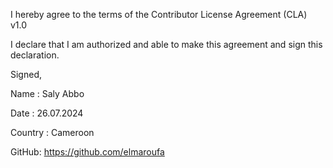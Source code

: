 I hereby agree to the terms of the Contributor License Agreement (CLA) v1.0

I declare that I am authorized and able to make this agreement and sign this
declaration.

Signed,

Name : Saly Abbo

Date : 26.07.2024

Country : Cameroon

GitHub: https://github.com/elmaroufa
